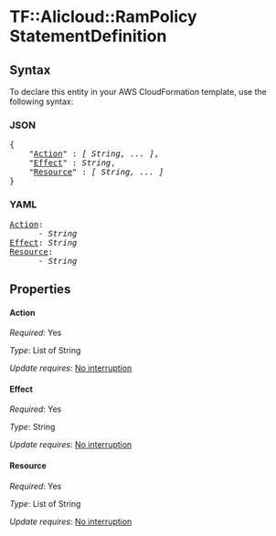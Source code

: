 # TF::Alicloud::RamPolicy StatementDefinition

## Syntax

To declare this entity in your AWS CloudFormation template, use the following syntax:

### JSON

<pre>
{
    "<a href="#action" title="Action">Action</a>" : <i>[ String, ... ]</i>,
    "<a href="#effect" title="Effect">Effect</a>" : <i>String</i>,
    "<a href="#resource" title="Resource">Resource</a>" : <i>[ String, ... ]</i>
}
</pre>

### YAML

<pre>
<a href="#action" title="Action">Action</a>: <i>
      - String</i>
<a href="#effect" title="Effect">Effect</a>: <i>String</i>
<a href="#resource" title="Resource">Resource</a>: <i>
      - String</i>
</pre>

## Properties

#### Action

_Required_: Yes

_Type_: List of String

_Update requires_: [No interruption](https://docs.aws.amazon.com/AWSCloudFormation/latest/UserGuide/using-cfn-updating-stacks-update-behaviors.html#update-no-interrupt)

#### Effect

_Required_: Yes

_Type_: String

_Update requires_: [No interruption](https://docs.aws.amazon.com/AWSCloudFormation/latest/UserGuide/using-cfn-updating-stacks-update-behaviors.html#update-no-interrupt)

#### Resource

_Required_: Yes

_Type_: List of String

_Update requires_: [No interruption](https://docs.aws.amazon.com/AWSCloudFormation/latest/UserGuide/using-cfn-updating-stacks-update-behaviors.html#update-no-interrupt)

